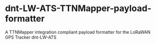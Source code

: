 # dnt-LW-ATS-TTNMapper-payload-formatter
A TTNMapper integration compliant payload formatter for the LoRaWAN GPS Tracker dnt-LW-ATS
